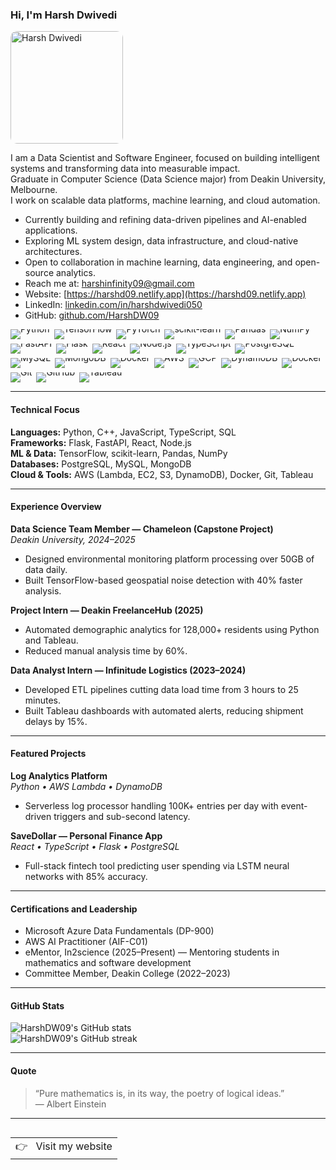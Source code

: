 ### Hi, I'm Harsh Dwivedi

<a href='https://postimg.cc/N2vGWpph' target='_blank'>
  <img src='https://i.postimg.cc/PJPLv7Dq/IMG-6613.jpg' alt='Harsh Dwivedi' width='180' style="border-radius:10px;">
</a>

I am a Data Scientist and Software Engineer, focused on building intelligent systems and transforming data into measurable impact.  
Graduate in Computer Science (Data Science major) from Deakin University, Melbourne.  
I work on scalable data platforms, machine learning, and cloud automation.

- Currently building and refining data-driven pipelines and AI-enabled applications.  
- Exploring ML system design, data infrastructure, and cloud-native architectures.  
- Open to collaboration in machine learning, data engineering, and open-source analytics.  
- Reach me at: [harshinfinity09@gmail.com](mailto:harshinfinity09@gmail.com)  
- Website: [https://harshd09.netlify.app](https://harshd09.netlify.app)  
- LinkedIn: [linkedin.com/in/harshdwivedi050](https://linkedin.com/in/harshdwivedi050)  
- GitHub: [github.com/HarshDW09](https://github.com/HarshDW09)
<!-- Tech Stack Card -->
<div style="display:flex;flex-wrap:wrap;gap:7px;line-height:0;margin:0 0 10px 0;">
  <img alt="Python" src="https://img.shields.io/badge/-Python-3776AB?logo=python&logoColor=white" />
  <img alt="TensorFlow" src="https://img.shields.io/badge/-TensorFlow-FF6F00?logo=tensorflow&logoColor=white" />
  <img alt="PyTorch" src="https://img.shields.io/badge/-PyTorch-EE4C2C?logo=pytorch&logoColor=white" />
  <img alt="scikit-learn" src="https://img.shields.io/badge/-scikit--learn-F7931E?logo=scikitlearn&logoColor=white" />
  <img alt="Pandas" src="https://img.shields.io/badge/-Pandas-150458?logo=pandas&logoColor=white" />
  <img alt="NumPy" src="https://img.shields.io/badge/-NumPy-013243?logo=numpy&logoColor=white" />
  <img alt="FastAPI" src="https://img.shields.io/badge/-FastAPI-009688?logo=fastapi&logoColor=white" />
  <img alt="Flask" src="https://img.shields.io/badge/-Flask-000000?logo=flask&logoColor=white" />
  <img alt="React" src="https://img.shields.io/badge/-React-58A6FF?logo=react&logoColor=white" />
  <img alt="Node.js" src="https://img.shields.io/badge/-Node.js-339933?logo=node.js&logoColor=white" />
  <img alt="TypeScript" src="https://img.shields.io/badge/-TypeScript-3178C6?logo=typescript&logoColor=white" />
  <img alt="PostgreSQL" src="https://img.shields.io/badge/-PostgreSQL-336791?logo=postgresql&logoColor=white" />
  <img alt="MySQL" src="https://img.shields.io/badge/-MySQL-003545?logo=mysql&logoColor=white" />
  <img alt="MongoDB" src="https://img.shields.io/badge/-MongoDB-47A248?logo=mongodb&logoColor=white" />
  <img alt="Docker" src="https://img.shields.io/badge/-Docker-2496ED?logo=docker&logoColor=white" />
  <img alt="AWS" src="https://img.shields.io/badge/-AWS-FF9900?logo=amazon-aws&logoColor=white" />
  <img alt="GCP" src="https://img.shields.io/badge/-GCP-4285F4?logo=google-cloud&logoColor=white" />
  <img alt="DynamoDB" src="https://img.shields.io/badge/-DynamoDB-4053D6?logo=amazon-aws&logoColor=white" />
  <img alt="Docker" src="https://img.shields.io/badge/-Docker-2496ED?logo=docker&logoColor=white" />
  <img alt="Git" src="https://img.shields.io/badge/-Git-F05032?logo=git&logoColor=white" />
  <img alt="GitHub" src="https://img.shields.io/badge/-GitHub-181717?logo=github&logoColor=white" />
  <img alt="Tableau" src="https://img.shields.io/badge/-Tableau-EC6813?logo=tableau&logoColor=white" />
</div>
<!-- End Tech Stack Card -->

---

#### Technical Focus

**Languages:** Python, C++, JavaScript, TypeScript, SQL  
**Frameworks:** Flask, FastAPI, React, Node.js  
**ML & Data:** TensorFlow, scikit-learn, Pandas, NumPy  
**Databases:** PostgreSQL, MySQL, MongoDB  
**Cloud & Tools:** AWS (Lambda, EC2, S3, DynamoDB), Docker, Git, Tableau  

---

#### Experience Overview

**Data Science Team Member — Chameleon (Capstone Project)**  
_Deakin University, 2024–2025_  
- Designed environmental monitoring platform processing over 50GB of data daily.  
- Built TensorFlow-based geospatial noise detection with 40% faster analysis.  

**Project Intern — Deakin FreelanceHub (2025)**  
- Automated demographic analytics for 128,000+ residents using Python and Tableau.  
- Reduced manual analysis time by 60%.  

**Data Analyst Intern — Infinitude Logistics (2023–2024)**  
- Developed ETL pipelines cutting data load time from 3 hours to 25 minutes.  
- Built Tableau dashboards with automated alerts, reducing shipment delays by 15%.

---

#### Featured Projects

**Log Analytics Platform**  
_Python • AWS Lambda • DynamoDB_  
- Serverless log processor handling 100K+ entries per day with event-driven triggers and sub-second latency.

**SaveDollar — Personal Finance App**  
_React • TypeScript • Flask • PostgreSQL_  
- Full-stack fintech tool predicting user spending via LSTM neural networks with 85% accuracy.

---

#### Certifications and Leadership

- Microsoft Azure Data Fundamentals (DP-900)  
- AWS AI Practitioner (AIF-C01)  
- eMentor, In2science (2025–Present) — Mentoring students in mathematics and software development  
- Committee Member, Deakin College (2022–2023)

---

#### GitHub Stats

![HarshDW09's GitHub stats](https://github-readme-stats.vercel.app/api?username=HarshDW09&show_icons=true&title_color=3BAFDA&text_color=E0E0E0&icon_color=3BAFDA&bg_color=0D1117&hide_border=true)  
![HarshDW09's GitHub streak](https://github-readme-streak-stats.herokuapp.com/?user=HarshDW09&background=0D1117&ring=3BAFDA&fire=3BAFDA&currStreakNum=E0E0E0&sideNums=E0E0E0&dates=E0E0E0&hide_border=true)

---

#### Quote

> “Pure mathematics is, in its way, the poetry of logical ideas.”  
> — Albert Einstein

---

<a href="https://harshd09.netlify.app">
  <table align="right">
      <tr>
          <td>
            👉 &nbsp;&nbsp;Visit my website
          </td>
      </tr>
  </table>
</a>

